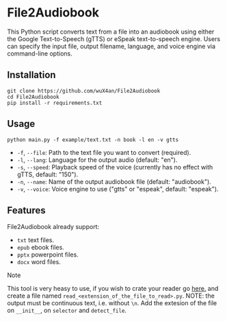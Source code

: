 # File2Audiobook
This Python script converts text from a file into an audiobook using either the Google Text-to-Speech (gTTS) or eSpeak text-to-speech engine. Users can specify the input file, output filename, language, and voice engine via command-line options.

## Installation
``` 
git clone https://github.com/wuX4an/File2Audiobook
cd File2Audiobook
pip install -r requirements.txt
```

## Usage
```
python main.py -f example/text.txt -n book -l en -v gtts
```

* `-f`, `--file`: Path to the text file you want to convert (required).
* `-l`, `--lang`: Language for the output audio (default: "en").
* `-s`, `--speed`: Playback speed of the voice (currently has no effect with gTTS, default: "150").
* `-n`, `--name`: Name of the output audiobook file (default: "audiobook").
* `-v`, `--voice`: Voice engine to use ("gtts" or "espeak", default: "espeak").

## Features
File2Audiobook already support:
* `txt` text files.
* `epub` ebook files.
* `pptx` powerpoint files.
* `docx` word files.

> [!NOTE]
> This tool is very heasy to use, if you wish to crate your reader go [here.](src/readers) and create a file named `read_<extension_of_the_file_to_read>.py`. NOTE: the output must be continuous text, i.e. without `\n`. Add the extesion of the file on `__init__`, on `selector` and `detect_file`.
